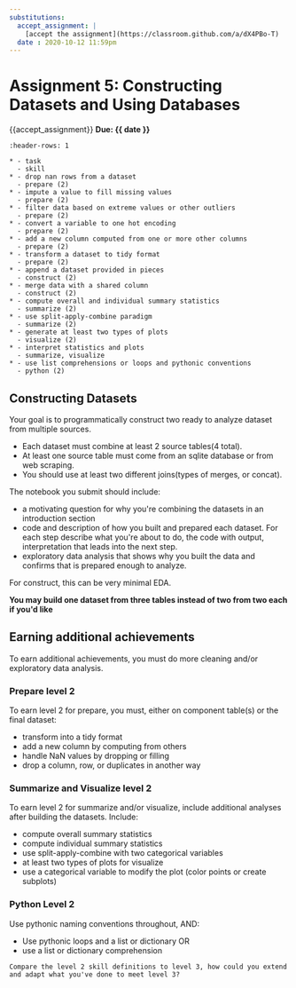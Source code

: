 ```yaml
---
substitutions:
  accept_assignment: |
    [accept the assignment](https://classroom.github.com/a/dX4PBo-T)
  date : 2020-10-12 11:59pm
---
```

# Assignment 5: Constructing Datasets and Using Databases

{{accept_assignment}}
__Due: {{ date }}__

```{list-table} access data from a database and merge multiple tables from a dataset
:header-rows: 1

* - task
  - skill
* - drop nan rows from a dataset
  - prepare (2)
* - impute a value to fill missing values
  - prepare (2)
* - filter data based on extreme values or other outliers
  - prepare (2)
* - convert a variable to one hot encoding
  - prepare (2)
* - add a new column computed from one or more other columns
  - prepare (2)
* - transform a dataset to tidy format
  - prepare (2)
* - append a dataset provided in pieces
  - construct (2)
* - merge data with a shared column
  - construct (2)
* - compute overall and individual summary statistics
  - summarize (2)
* - use split-apply-combine paradigm
  - summarize (2)
* - generate at least two types of plots
  - visualize (2)
* - interpret statistics and plots
  - summarize, visualize
* - use list comprehensions or loops and pythonic conventions
  - python (2)
```


## Constructing Datasets

Your goal is to programmatically construct two ready to analyze dataset from multiple sources.

- Each dataset must combine at least 2 source tables(4 total).
- At least one source table must come from an sqlite database or from web scraping.
- You should use at least two different joins(types of merges, or concat).


The notebook you submit should include:

- a motivating question for why you're combining the datasets in an introduction section
- code and description of how you built and prepared each dataset. For each step describe what you're about to do, the code with output, interpretation that leads into the next step.
- exploratory data analysis that shows why you built the data and confirms that is prepared enough to analyze.

For construct, this can be very minimal EDA.

**You may build one dataset from three tables instead of two from two each if you'd like**

## Earning additional achievements

To earn additional achievements, you must do more cleaning and/or exploratory data analysis.

### Prepare level 2
To earn level 2 for prepare, you must, either on component table(s) or the final dataset:
- transform into a tidy format
- add a new column by computing from others
- handle NaN values by dropping or filling
- drop a column, row, or duplicates in another way

### Summarize and Visualize level 2
To earn level 2 for summarize and/or visualize, include additional analyses after building the datasets.
Include:
- compute overall summary statistics
- compute individual summary statistics
- use split-apply-combine with two categorical variables
- at least two types of plots for visualize
- use a categorical variable to modify the plot (color points or create subplots)


### Python Level 2

Use pythonic naming conventions throughout, AND:

- Use pythonic loops and a list or dictionary OR
- use a list or dictionary comprehension

```{admonition} Thinking Ahead
Compare the level 2 skill definitions to level 3, how could you extend and adapt what you've done to meet level 3?
```
